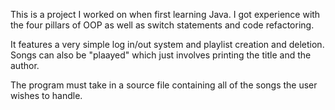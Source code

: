 This is a project I worked on when first learning Java. I got experience with the four pillars of OOP as well as switch statements and code refactoring. 

It features a very simple log in/out system and playlist creation and deletion. Songs can also be "plaayed" which just involves printing the title and the author.

The program must take in a source file containing all of the songs the user wishes to handle.
